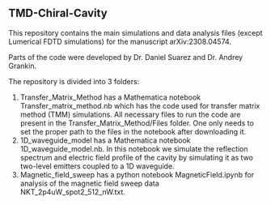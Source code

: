## TMD-Chiral-Cavity

This repository contains the main simulations and data analysis files (except Lumerical FDTD simulations) for the manuscript arXiv:2308.04574.

Parts of the code were developed by Dr. Daniel Suarez and Dr. Andrey Grankin.

The repository is divided into 3 folders:
1. Transfer_Matrix_Method has a Mathematica notebook Transfer_matrix_method.nb which has the code used for transfer matrix method (TMM) simulations. All necessary files to run the code are present in the Transfer_Matrix_Method/Files folder. One only needs to set the proper path to the files in the notebook after downloading it.
2. 1D_waveguide_model has a Mathematica notebook 1D_waveguide_model.nb. In this notebook we simulate the reflection spectrum and electric field profile of the cavity by simulating it as two two-level emitters coupled to a 1D waveguide.
3. Magnetic_field_sweep has a python notebook MagneticField.ipynb for analysis of the magnetic field sweep data NKT_2p4uW_spot2_512_nW.txt.
